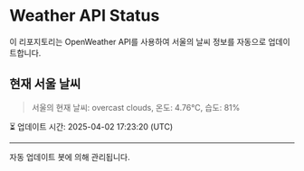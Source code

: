 
# Weather API Status

이 리포지토리는 OpenWeather API를 사용하여 서울의 날씨 정보를 자동으로 업데이트합니다.

## 현재 서울 날씨
> 서울의 현재 날씨: overcast clouds, 온도: 4.76°C, 습도: 81%

⏳ 업데이트 시간: 2025-04-02 17:23:20 (UTC)

---
자동 업데이트 봇에 의해 관리됩니다.
